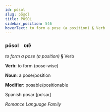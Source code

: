 ```yaml
---
id: pösol
slug: pösol
title: PÖSOL
sidebar_position: 546
hoverText: to form a pose (a position) § Verb
---
```


### pösol&emsp;<span kind="abugida">ʋıɐ͊</span>

*to form a pose (a position)* **§** Verb

**Verb**: to form (pose-wise)

**Noun**: a pose/position

**Modifier**: posable/positionable

Spanish posar [poˈsaɾ]

*Romance Language Family*